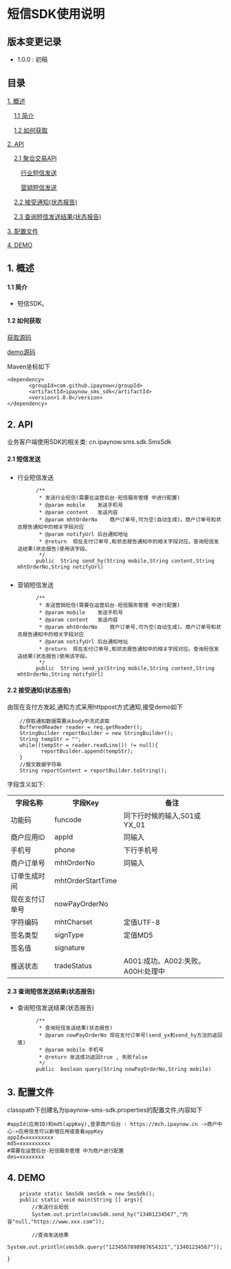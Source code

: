 # 短信SDK使用说明 #

## 版本变更记录 ##

- 1.0.0 : 初稿


## 目录 ##

[1. 概述](#1)

&nbsp;&nbsp;&nbsp;&nbsp;[1.1 简介](#1.1)

&nbsp;&nbsp;&nbsp;&nbsp;[1.2 如何获取](#1.2)

[2. API](#2)

&nbsp;&nbsp;&nbsp;&nbsp;[2.1 聚合交易API](#2.1)

&nbsp;&nbsp;&nbsp;&nbsp;&nbsp;&nbsp;&nbsp;&nbsp;[行业短信发送](#2.1.1)

&nbsp;&nbsp;&nbsp;&nbsp;&nbsp;&nbsp;&nbsp;&nbsp;[营销短信发送](#2.1.2)

&nbsp;&nbsp;&nbsp;&nbsp;[2.2 接受通知(状态报告)](#2.2)

&nbsp;&nbsp;&nbsp;&nbsp;[2.3 查询短信发送结果(状态报告)](#2.3)


[3. 配置文件](#3)

[4. DEMO](#4)

<h2 id='1'> 1. 概述 </h2>

<h4 id='1.1'> 1.1 简介 </h4>

- 短信SDK。

<h4 id='1.2'> 1.2 如何获取 </h4>

[获取源码](https://github.com/ipaynowORG/ipaynow_sms_java)

[demo源码](https://github.com/ipaynowORG/ipaynow_sms_java)

Maven坐标如下

	<dependency>
	       <groupId>com.github.ipaynow</groupId>
           <artifactId>ipaynow_sms_sdk</artifactId>
           <version>1.0.0</version>
	</dependency>





<h2 id='2'> 2. API </h2>

业务客户端使用SDK的相关类: cn.ipaynow.sms.sdk.SmsSdk

<h4 id='2.1'> 2.1 短信发送 </h4>

<h5 id='2.1.1'></h4>

- 行业短信发送

            /**
             * 发送行业短信(需要在运营后台-短信服务管理 中进行配置)
             * @param mobile    发送手机号
             * @param content   发送内容
             * @param mhtOrderNo    商户订单号,可为空(自动生成)。商户订单号和状态报告通知中的相关字段对应
             * @param notifyUrl 后台通知地址
             * @return  现在支付订单号,和状态报告通知中的相关字段对应。查询短信发送结果(状态报告)使用该字段。
             */
            public  String send_hy(String mobile,String content,String mhtOrderNo,String notifyUrl)

<h5 id='2.1.2'></h4>

- 营销短信发送

            /**
             * 发送营销短信(需要在运营后台-短信服务管理 中进行配置)
             * @param mobile    发送手机号
             * @param content   发送内容
             * @param mhtOrderNo    商户订单号,可为空(自动生成)。商户订单号和状态报告通知中的相关字段对应
             * @param notifyUrl 后台通知地址
             * @return  现在支付订单号,和状态报告通知中的相关字段对应。查询短信发送结果(状态报告)使用该字段。
             */
            public  String send_yx(String mobile,String content,String mhtOrderNo,String notifyUrl)


<h4 id='2.2'>2.2 接受通知(状态报告)</h4>

由现在支付方发起,通知方式采用httppost方式通知,接受demo如下

        //获取通知数据需要从body中流式读取
        BufferedReader reader = req.getReader();
        StringBuilder reportBuilder = new StringBuilder();
        String tempStr = "";
        while((tempStr = reader.readLine()) != null){
               reportBuilder.append(tempStr);
        }
        //报文数据字符串
        String reportContent = reportBuilder.toString();


字段含义如下:

<table>
        <tr>
            <th>字段名称</th>
            <th>字段Key</th>
            <th>备注</th>
        </tr>
        <tr>
            <td>功能码</td>
            <td>funcode</td>
            <td>同下行时候的输入,S01或YX_01</td>
        </tr>
        <tr>
            <td>商户应用ID</td>
            <td>appId</td>
            <td>同输入</td>
         </tr>
<tr>
            <td>手机号</td>
            <td>phone</td>
            <td>下行手机号</td>
         </tr>
<tr>
            <td>商户订单号</td>
            <td>mhtOrderNo</td>
            <td>同输入</td>
         </tr>
<tr>
            <td>订单生成时间</td>
            <td>mhtOrderStartTime</td>
            <td></td>
         </tr>
<tr>
            <td>现在支付订单号</td>
            <td>nowPayOrderNo</td>
            <td></td>
         </tr>
<tr>
            <td>字符编码</td>
            <td>mhtCharset</td>
            <td>定值UTF-8</td>
         </tr>
<tr>
            <td>签名类型</td>
            <td>signType</td>
            <td>定值MD5</td>
         </tr>
<tr>
            <td>签名值</td>
            <td>signature</td>
            <td></td>
         </tr>
<tr>
            <td>推送状态</td>
            <td>tradeStatus</td>
            <td>A001:成功。A002:失败。 A00H:处理中</td>
         </tr>
    </table>

<h4 id='2.3'> 2.3 查询短信发送结果(状态报告) </h4>

- 查询短信发送结果(状态报告)

            /**
             * 查询短信发送结果(状态报告)
             * @param nowPayOrderNo 现在支付订单号(send_yx和send_hy方法的返回值)
             * @param mobile 手机号
             * @return 发送成功返回true , 失败false
             */
            public  boolean query(String nowPayOrderNo,String mobile)

<h2 id='3'> 3. 配置文件 </h2>

classpath下创建名为ipaynow-sms-sdk.properties的配置文件,内容如下

```
#appId(应用ID)和md5(appKey),登录商户后台 : https://mch.ipaynow.cn ->商户中心->应用信息可以新增应用或查看appKey
appId=xxxxxxxxx
md5=xxxxxxxxxx
#需要在运营后台-短信服务管理 中为商户进行配置
des=xxxxxxxx
```


<h2 id='4'> 4. DEMO </h2>

```
    private static SmsSdk smsSdk = new SmsSdk();
    public static void main(String [] args){
        //发送行业短信
        System.out.println(smsSdk.send_hy("13401234567","内容"null,"https://www.xxx.com"));

        //查询发送结果
        System.out.println(smsSdk.query("1234567890987654321","13401234567"));

}
```